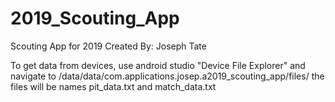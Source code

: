 # 2019_Scouting_App
Scouting App for 2019
Created By: Joseph Tate

To get data from devices, use android studio "Device File Explorer" and navigate to /data/data/com.applications.josep.a2019_scouting_app/files/ the files will be names pit_data.txt and match_data.txt
